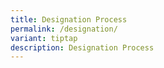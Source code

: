 ```yaml
---
title: Designation Process
permalink: /designation/
variant: tiptap
description: Designation Process
---
```

